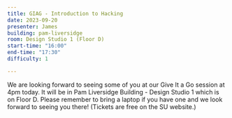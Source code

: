 ```yaml
---
title: GIAG - Introduction to Hacking
date: 2023-09-20
presenter: James
building: pam-liversidge
room: Design Studio 1 (Floor D)
start-time: "16:00"
end-time: "17:30"
difficulty: 1

---
```


We are looking forward to seeing some of you at our Give It a Go session at 4pm today. It will be in Pam Liversidge Building - Design Studio 1 which is on Floor D. Please remember to bring a laptop if you have one and we look forward to seeing you there!
(Tickets are free on the SU website.)